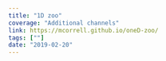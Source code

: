 ```yaml
---
title: "1D zoo"
coverage: "Additional channels"
link: https://mcorrell.github.io/oneD-zoo/
tags: [""]
date: "2019-02-20"
---
```

